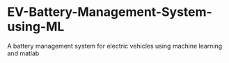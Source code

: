 # EV-Battery-Management-System-using-ML
A battery management system for electric vehicles using machine learning and matlab 
